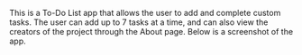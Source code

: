 This is a To-Do List app that allows the user to add and complete custom tasks. The user can add up to 7 tasks at a time, and can also view the creators of the project through the About page. Below is a screenshot of the app.
